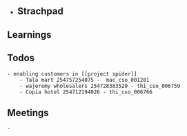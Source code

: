 - ## Strachpad
## Learnings
## Todos
	- enabling customers in [[project spider]]
		- Tala mart 254757254075 - 	mac_cso_001281
		- wajeremy wholesalers 254728383529 - thi_cso_006759
		- Copia hotel 254712194026 - thi_cso_006766
## Meetings
	-
